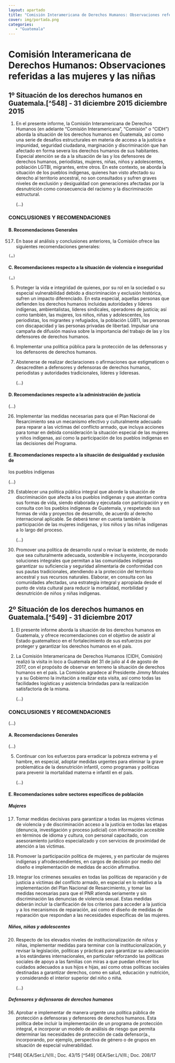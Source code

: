 ```yaml
---
layout: apartado
title: "Comisión Interamericana de Derechos Humanos: Observaciones referidas a las mujeres y las niñas"
cover: img/portada.png
categories:
   - "Guatemala"
---
```


# Comisión Interamericana de Derechos Humanos: Observaciones referidas a las mujeres y las niñas


## 1º Situación de los derechos humanos en Guatemala.[^548] - 31 diciembre 2015 diciembre 2015

1. En el presente informe, la Comisión Interamericana de Derechos Humanos
(en adelante “Comisión Interamericana”, “Comisión” o “CIDH”) aborda la
situación de los derechos humanos en Guatemala, así como una serie de
desafíos estructurales en materia de acceso a la justicia e impunidad,
seguridad ciudadana, marginación y discriminación que han afectado en forma
severa los derechos humanos de sus habitantes. Especial atención se da a la
situación de las y los defensores de derechos humanos, periodistas,
mujeres, niñas, niños y adolescentes, población LGTBI, migrantes, entre
otros. En este contexto, se aborda la situación de los pueblos indígenas,
quienes han visto afectado su derecho al territorio ancestral, no son
consultados y sufren graves niveles de exclusión y desigualdad con
generaciones afectadas por la desnutrición como consecuencia del racismo y
la discriminación estructural.

	(…)

### CONCLUSIONES Y RECOMENDACIONES

#### B. Recomendaciones Generales

517. En base al análisis y conclusiones anteriores, la Comisión ofrece las
siguientes recomendaciones generales:

	(…)

#### C. Recomendaciones respecto a la situación de violencia e inseguridad

	(…)

5. Proteger la vida e integridad de quienes, por su rol en la sociedad o su
especial vulnerabilidad debido a discriminación y exclusión histórica,
sufren un impacto diferenciado. En esta especial, aquellas personas que
defienden los derechos humanos incluidas autoridades y líderes indígenas,
ambientalistas, líderes sindicales, operadores de justicia; así como
también, las mujeres, los niños, niñas y adolescentes, los periodistas, los
migrantes y refugiados, la población LGBTI, las personas con discapacidad y
las personas privadas de libertad. Impulsar una campaña de difusión masiva
sobre la importancia del trabajo de las y los defensores de derechos
humanos.

6. Implementar una política pública para la protección de las defensoras y
los defensores de derechos humanos.

7. Abstenerse de realizar declaraciones o afirmaciones que estigmaticen o
desacrediten a defensores y defensoras de derechos humanos, periodistas y
autoridades tradicionales, líderes y lideresas.

	(…)

#### D. Recomendaciones respecto a la administración de justicia

(…)

26. Implementar las medidas necesarias para que el Plan Nacional de
Resarcimiento sea un mecanismo efectivo y culturalmente adecuado para
reparar a las víctimas del conflicto armado, que incluya acciones para
tomar en debida consideración la situación especial de las mujeres y niños
indígenas, así como la participación de los pueblos indígenas en las
decisiones del Programa.

#### E. Recomendaciones respecto a la situación de desigualdad y exclusión de
los pueblos indígenas

(…)

29. Establecer una política pública integral que aborde la situación de
discriminación que afecta a los pueblos indígenas y que atentan contra sus
formas de vida, siendo elaborada y ejecutada con participación y en
consulta con los pueblos indígenas de Guatemala, y respetando sus formas de
vida y proyectos de desarrollo, de acuerdo al derecho internacional
aplicable. Se deberá tener en cuenta también la participación de las
mujeres indígenas, y los niños y las niñas indígenas a lo largo del
proceso.

	(…)

31. Promover una política de desarrollo rural o revisar la existente, de
modo que sea culturalmente adecuada, sostenible e incluyente, incorporando
soluciones integrales que permitan a las comunidades indígenas garantizar
su suficiencia y seguridad alimentaria de conformidad con sus pautas
tradicionales, atendiendo a la protección del territorio ancestral y sus
recursos naturales. Elaborar, en consulta con las comunidades afectadas,
una estrategia integral y apropiada desde el punto de vista cultural para
reducir la mortalidad, morbilidad y desnutrición de niños y niñas
indígenas.


## 2º Situación de los derechos humanos en Guatemala.[^549] - 31 diciembre 2017

1. El presente informe aborda la situación de los derechos humanos en
Guatemala, y ofrece recomendaciones con el objetivo de asistir al Estado
guatemalteco en el fortalecimiento de sus esfuerzos por proteger y
garantizar los derechos humanos en el país.

2. La Comisión Interamericana de Derechos Humanos (CIDH, Comisión) realizó
la visita in loco a Guatemala del 31 de julio al 4 de agosto de 2017, con
el propósito de observar en terreno la situación de derechos humanos en el
país. La Comisión agradece al Presidente Jimmy Morales y a su Gobierno la
invitación a realizar esta visita, así como todas las facilidades
logísticas y asistencia brindadas para la realización satisfactoria de la
misma.

	(…)

### CONCLUSIONES Y RECOMENDACIONES

(…)

#### A. Recomendaciones Generales

(…)

5. Continuar con los esfuerzos para erradicar la pobreza extrema y el
hambre, en especial, adoptar medidas urgentes para eliminar la grave
problemática de la desnutrición infantil, como programas y políticas para
prevenir la mortalidad materna e infantil en el país.

	(…)

#### E. Recomendaciones sobre sectores específicos de población

##### Mujeres

17. Tomar medidas decisivas para garantizar a todas las mujeres víctimas de
violencia y de discriminación acceso a la justicia en todas las etapas
(denuncia, investigación y proceso judicial) con información accesible en
términos de idioma y cultura, con personal capacitado, con asesoramiento
jurídico especializado y con servicios de proximidad de atención a las
víctimas.

18. Promover la participación política de mujeres, y en particular de
mujeres indígenas y afrodescendientes, en cargos de decisión por medio del
diseño e implementación de medidas de acción afirmativa.

19. Integrar los crímenes sexuales en todas las políticas de reparación y
de justicia a víctimas del conflicto armado, en especial en lo relativo a
la implementación del Plan Nacional de Resarcimiento, y tomar las medidas
necesarias para que el PNR atienda seriamente y sin discriminación las
denuncias de violencia sexual. Estas medidas deberán incluir la
clarificación de los criterios para acceder a la justicia y a los
mecanismos de reparación, así como el diseño de medidas de reparación que
respondan a las necesidades específicas de las mujeres.

##### Niños, niñas y adolescentes

20. Respecto de los elevados niveles de institucionalización de niños y
niñas, implementar medidas para terminar con la institucionalización, y
revisar la legislación, políticas y prácticas para garantizar su adecuación
a los estándares internacionales, en particular reforzando las políticas
sociales de apoyo a las familias con miras a que puedan ofrecer los
cuidados adecuados a sus hijos e hijas, así como otras políticas sociales
destinadas a garantizar derechos, como en salud, educación y nutrición, y
considerando el interior superior del niño o niña.

	(…)

##### Defensores y defensoras de derechos humanos

36. Aprobar e implementar de manera urgente una política pública de
protección a defensoras y defensores de derechos humanos. Esta política
debe incluir la implementación de un programa de protección integral, e
incorporar un modelo de análisis de riesgo que permita determinar las
necesidades de protección de cada defensor(a., incorporando, por ejemplo,
perspectiva de género o de grupos en situación de especial vulnerabilidad.

[^548] OEA/Ser.L/V/II.; Doc. 43/15
[^549] OEA/Ser.L/V/II.; Doc. 208/17
